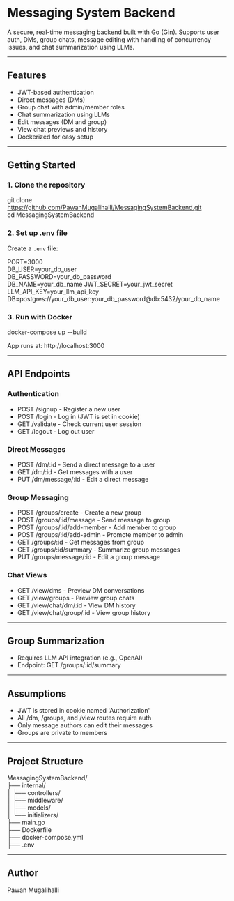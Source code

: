 # Messaging System Backend

A secure, real-time messaging backend built with Go (Gin). Supports user auth, DMs, group chats, message editing with handling of concurrency issues, and chat summarization using LLMs.

---

## Features

- JWT-based authentication
- Direct messages (DMs)
- Group chat with admin/member roles
- Chat summarization using LLMs
- Edit messages (DM and group)
- View chat previews and history
- Dockerized for easy setup

---

## Getting Started

### 1. Clone the repository

git clone https://github.com/PawanMugalihalli/MessagingSystemBackend.git  
cd MessagingSystemBackend

### 2. Set up .env file

Create a `.env` file:

PORT=3000    
DB_USER=your_db_user  
DB_PASSWORD=your_db_password  
DB_NAME=your_db_name 
JWT_SECRET=your_jwt_secret  
LLM_API_KEY=your_llm_api_key  
DB=postgres://your_db_user:your_db_password@db:5432/your_db_name

### 3. Run with Docker

docker-compose up --build

App runs at: http://localhost:3000

---

## API Endpoints

### Authentication

- POST /signup - Register a new user  
- POST /login - Log in (JWT is set in cookie)  
- GET /validate - Check current user session  
- GET /logout - Log out user  

### Direct Messages

- POST /dm/:id - Send a direct message to a user  
- GET /dm/:id - Get messages with a user  
- PUT /dm/message/:id - Edit a direct message  

### Group Messaging

- POST /groups/create - Create a new group  
- POST /groups/:id/message - Send message to group  
- POST /groups/:id/add-member - Add member to group  
- POST /groups/:id/add-admin - Promote member to admin  
- GET /groups/:id - Get messages from group  
- GET /groups/:id/summary - Summarize group messages  
- PUT /groups/message/:id - Edit a group message  

### Chat Views

- GET /view/dms - Preview DM conversations  
- GET /view/groups - Preview group chats  
- GET /view/chat/dm/:id - View DM history  
- GET /view/chat/group/:id - View group history  

---

## Group Summarization

- Requires LLM API integration (e.g., OpenAI)
- Endpoint: GET /groups/:id/summary

---

## Assumptions

- JWT is stored in cookie named 'Authorization'
- All /dm, /groups, and /view routes require auth
- Only message authors can edit their messages
- Groups are private to members

---

## Project Structure

MessagingSystemBackend/  
├── internal/  
│   ├── controllers/  
│   ├── middleware/  
│   ├── models/  
│   └── initializers/  
├── main.go  
├── Dockerfile  
├── docker-compose.yml  
├── .env  

---

## Author

Pawan Mugalihalli  
